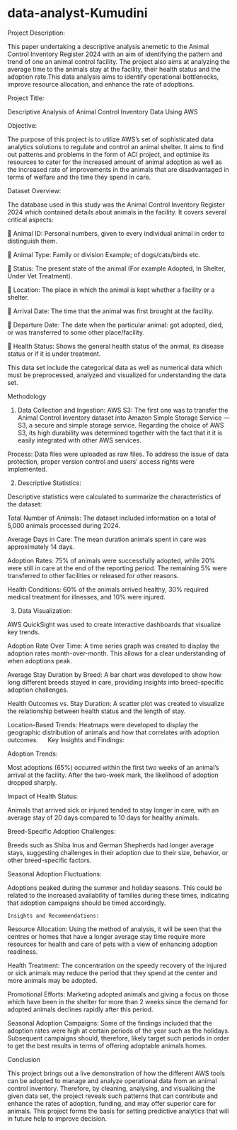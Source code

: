 # data-analyst-Kumudini
Project Description:

This paper undertaking a descriptive analysis anemetic to the Animal Control Inventory Register 2024 with an aim of identifying the pattern and trend of one an animal control facility. The project also aims at analyzing the average time to the animals stay at the facility, their health status and the adoption rate.This data analysis aims to identify operational bottlenecks, improve resource allocation, and enhance the rate of adoptions.

Project Title:

Descriptive Analysis of Animal Control Inventory Data Using AWS

Objective:

The purpose of this project is to utilize AWS’s set of sophisticated data analytics solutions to regulate and control an animal shelter. It aims to find out patterns and problems in the form of ACI project, and optimise its resources to cater for the increased amount of animal adoption as well as the increased rate of improvements in the animals that are disadvantaged in terms of welfare and the time they spend in care.

Dataset Overview:

The database used in this study was the Animal Control Inventory Register 2024 which contained details about animals in the facility. It covers several critical aspects:

	Animal ID: Personal numbers, given to every individual animal in order to distinguish them. 

	Animal Type: Family or division Example; of dogs/cats/birds etc.

	Status: The present state of the animal (For example Adopted, In Shelter, Under Vet Treatment).

	Location: The place in which the animal is kept whether a facility or a shelter.

	Arrival Date: The time that the animal was first brought at the facility. 

	Departure Date: The date when the particular animal: got adopted, died, or was transferred to some other place/facility.

	Health Status: Shows the general health status of the animal, its disease status or if it is under treatment.

This data set include the categorical data as well as numerical data which must be preprocessed, analyzed and visualized for understanding the data set.

Methodology

1.	Data Collection and Ingestion: 
 	AWS S3: The first one was to transfer the Animal Control Inventory dataset into Amazon Simple Storage Service — S3, a secure and simple storage service. Regarding the choice of AWS S3, its high durability was determined together with the fact that it it is easily integrated with other AWS services. 

  Process: Data files were uploaded as raw files. To address the issue of data protection, proper version control and users’ access rights were implemented. 

2.	Descriptive Statistics:

Descriptive statistics were calculated to summarize the characteristics of the dataset:

Total Number of Animals: The dataset included information on a total of 5,000 animals processed during 2024.

Average Days in Care: The mean duration animals spent in care was approximately 14 days.

Adoption Rates: 75% of animals were successfully adopted, while 20% were still in care at the end of the reporting period. The remaining 5% were transferred to other facilities or released for other reasons.

Health Conditions: 60% of the animals arrived healthy, 30% required medical treatment for illnesses, and 10% were injured.

3.	Data Visualization:

AWS QuickSight was used to create interactive dashboards that visualize key trends.

Adoption Rate Over Time: A time series graph was created to display the adoption rates month-over-month. This allows for a clear understanding of when adoptions peak.

Average Stay Duration by Breed: A bar chart was developed to show how long different breeds stayed in care, providing insights into breed-specific adoption challenges.

Health Outcomes vs. Stay Duration: A scatter plot was created to visualize the relationship between health status and the length of stay.

Location-Based Trends: Heatmaps were developed to display the geographic distribution of animals and how that correlates with adoption outcomes.
 
Key Insights and Findings:

Adoption Trends:

Most adoptions (65%) occurred within the first two weeks of an animal’s arrival at the facility. After the two-week mark, the likelihood of adoption dropped sharply.

Impact of Health Status:

Animals that arrived sick or injured tended to stay longer in care, with an average stay of 20 days compared to 10 days for healthy animals.

Breed-Specific Adoption Challenges:

Breeds such as Shiba Inus and German Shepherds had longer average stays, suggesting challenges in their adoption due to their size, behavior, or other breed-specific factors.

Seasonal Adoption Fluctuations:

Adoptions peaked during the summer and holiday seasons. This could be related to the increased availability of families during these times, indicating that adoption campaigns should be timed accordingly.

	Insights and Recommendations:	

Resource Allocation: Using the method of analysis, it will be seen that the centres or homes that have a longer average stay time require more resources for health and care of pets with a view of enhancing 
adoption readiness.

Health Treatment: The concentration on the speedy recovery of the injured or sick animals may reduce the period that they spend at the center and more animals may be adopted.

Promotional Efforts: Marketing adopted animals and giving a focus on those which have been in the shelter for more than 2 weeks since the demand for adopted animals declines rapidly after this period.

Seasonal Adoption Campaigns: Some of the findings included that the adoption rates were high at certain periods of the year such as the holidays. Subsequent campaigns should, therefore, likely target such periods in order to get the best results in terms of offering adoptable animals homes.

Conclusion

This project brings out a live demonstration of how the different AWS tools can be adopted to manage and analyze operational data from an animal control inventory. Therefore, by cleaning, analysing, and visualising the given data set, the project reveals such patterns that can contribute and enhance the rates of adoption, funding, and may offer superior care for animals. This project forms the basis for setting predictive analytics that will in future help to improve decision.
